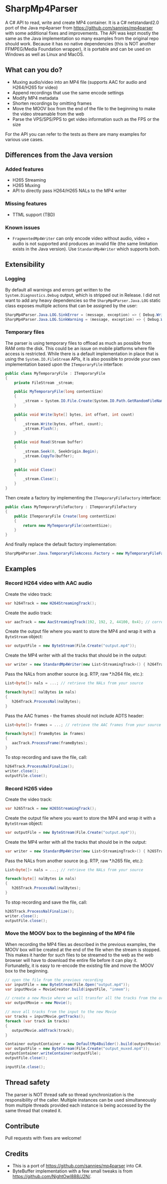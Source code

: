 # SharpMp4Parser

A C# API to read, write and create MP4 container. It is a C# netstandard2.0 port of the Java mp4parser from https://github.com/sannies/mp4parser 
with some additional fixes and improvements. The API was kept mostly the same as the Java implementation so many examples from the original repo
should work. Because it has no native dependencies (this is NOT another FFMPEG/Media Foundation wrapper), it is portable and can be used on
Windows as well as Linux and MacOS.

## What can you do?
- Muxing audio/video into an MP4 file (supports AAC for audio and H264/H265 for video)
- Append recordings that use the same encode settings
- Modify MP4 metadata
- Shorten recordings by omitting frames
- Move the MOOV box from the end of the file to the beginning to make the video streamable from the web
- Parse the VPS/SPS/PPS to get video information such as the FPS or the size

For the API you can refer to the tests as there are many examples for various use cases.

## Differences from the Java version

### Added features
- H265 Streaming
- H265 Muxing
- API to directly pass H264/H265 NALs to the MP4 writer

### Missing features
- TTML support (TBD)

### Known issues
- `FragmentedMp4Writer` can only encode video without audio, video + audio is not supported and produces an invalid file (the same limitation exists in the Java version).
Use `StandardMp4Writer` which supports both.

## Extensibility

### Logging
By default all warnings and errors get written to the `System.Diagnostics.Debug` output, which is stripped out in Release. I did not want to add any heavy dependencies
so the `SharpMp4Parser.Java.LOG` static class exposes multiple actions that can be assigned by the user:
```cs
SharpMp4Parser.Java.LOG.SinkError = (message, exception) => { Debug.WriteLine(message); };
SharpMp4Parser.Java.LOG.SinkWarning = (message, exception) => { Debug.WriteLine(message); };
```

### Temporary files
The parser is using temporary files to offload as much as possible from RAM onto the disk. This could be an issue on mobile platforms where file access is restricted. 
While there is a default implementation in place that is using the `System.IO.FileStream` APIs, it is also possible to provide your own implementation based upon the
`ITemporaryFile` interface:
```cs
public class MyTemporaryFile : ITemporaryFile
{
    private FileStream _stream;

    public MyTemporaryFile(long contentSize)
    {
        _stream = System.IO.File.Create(System.IO.Path.GetRandomFileName(), (int)contentSize, FileOptions.DeleteOnClose);
    }

    public void Write(byte[] bytes, int offset, int count)
    {
        _stream.Write(bytes, offset, count);
        _stream.Flush();
    }

    public void Read(Stream buffer)
    {
        _stream.Seek(0, SeekOrigin.Begin);
        _stream.CopyTo(buffer);
    }

    public void Close()
    {
        _stream.Close();
    }
}
```

Then create a factory by implementing the `ITemporaryFileFactory` interface:
```cs
public class MyTemporaryFileFactory : ITemporaryFileFactory
{
    public ITemporaryFile Create(long contentSize)
    {
        return new MyTemporaryFile(contentSize);
    }
}
```

And finally replace the default factory implementation:
```cs
SharpMp4Parser.Java.TemporaryFileAccess.Factory = new MyTemporaryFileFactory();
```

## Examples

### Record H264 video with AAC audio

Create the video track:
```cs
var h264Track = new H264StreamingTrack();
```

Create the audio track:
```cs
var aacTrack = new AacStreamingTrack(192, 192, 2, 44100, 0x4); // correct AAC parameters should be retrieved from the source, e.g. from the SDP or ADTS header
```

Create the output file where you want to store the MP4 and wrap it with a `ByteStream` object:
```cs
var outputFile = new ByteStream(File.Create("output.mp4"));
```

Create the MP4 writer with all the tracks that should be in the output:
```cs
var writer = new StandardMp4Writer(new List<StreamingTrack>() { h264Track, aacTrack }, output);
```

Pass the NALs from another source (e.g. RTP, raw *.h264 file, etc.):
```cs
List<byte[]> nals = ...; // retrieve the NALs from your source

foreach(byte[] nalBytes in nals)
{
   h264Track.ProcessNal(nalBytes);
}
```

Pass the AAC frames - the frames should not include ADTS header:
```cs
List<byte[]> frames = ...; // retrieve the AAC frames from your source

foreach(byte[] frameBytes in frames)
{
   aacTrack.ProcessFrame(frameBytes);
}
```

To stop recording and save the file, call:
```cs
h264Track.ProcessNalFinalize();
writer.close();
outputFile.close();
```

### Record H265 video
Create the video track:
```cs
var h265Track = new H265StreamingTrack();
```

Create the output file where you want to store the MP4 and wrap it with a `ByteStream` object:
```cs
var outputFile = new ByteStream(File.Create("output.mp4"));
```

Create the MP4 writer with all the tracks that should be in the output:
```cs
var writer = new StandardMp4Writer(new List<StreamingTrack>() { h265Track }, output);
```

Pass the NALs from another source (e.g. RTP, raw *.h265 file, etc.):
```cs
List<byte[]> nals = ...; // retrieve the NALs from your source

foreach(byte[] nalBytes in nals)
{
   h265Track.ProcessNal(nalBytes);
}
```

To stop recording and save the file, call:
```cs
h265Track.ProcessNalFinalize();
writer.close();
outputFile.close();
```

### Move the MOOV box to the beginning of the MP4 file
When recording the MP4 files as described in the previous examples, the MOOV box will be created at the end of the file
when the stream is stopped. This makes it harder for such files to be streamed to the web as the web browser will have
to download the entire file before it can play it. Fortunatelly, it is easy to re-encode the existing file and move the 
MOOV box to the beginning.

```cs
// open the file from the previous recording
var inputFile = new ByteStream(File.Open("output.mp4"));
var inputMovie = MovieCreator.build(inputFile, "inmem");

// create a new Movie where we will transfer all the tracks from the original Movie
var outputMovie = new Movie();

// move all tracks from the input to the new Movie
var tracks = inputMovie.getTracks();
foreach (var track in tracks)
{
   outputMovie.addTrack(track);
}

Container outputContainer = new DefaultMp4Builder().build(outputMovie);
var outputFile = new ByteStream(File.Create("output_muxed.mp4"));
outputContainer.writeContainer(outputFile);
outputFile.close();

inputFile.close();
```

## Thread safety
The parser is NOT thread safe so thread synchronization is the responsibility of the caller. Multiple instances
can be used simultaneously from multiple threads provided each instance is being accessed by the same thread that created it.

## Contribute
Pull requests with fixes are welcome!

## Credits
- This is a port of https://github.com/sannies/mp4parser into C#.
- ByteBuffer implementation with a few small tweaks is from https://github.com/NightOwl888/J2N/.